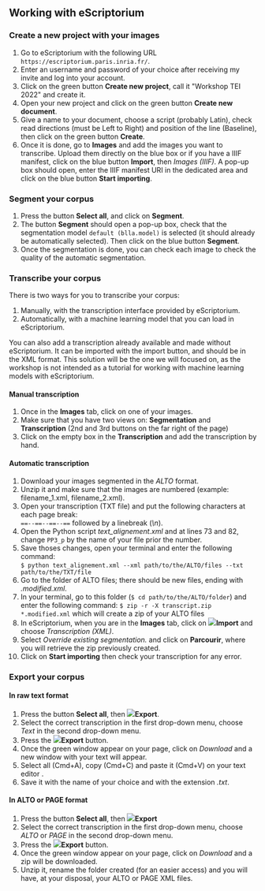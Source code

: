 ## Working with eScriptorium
### Create a new project with your images
1. Go to eScriptorium with the following URL ```https://escriptorium.paris.inria.fr/```.
2. Enter an username and password of your choice after receiving my invite and log into your account.
3. Click on the green button __Create new project__, call it "Workshop TEI 2022" and create it.
4. Open your new project and click on the green button __Create new document__.
5. Give a name to your document, choose a script (probably Latin), check read directions (must be Left to Right) and position of the line (Baseline), then click on the green button __Create__.
6. Once it is done, go to __Images__ and add the images you want to transcribe. Upload them directly on the blue box or if you have a IIIF manifest, click on the blue button __Import__, then _Images (IIIF)_. A pop-up box should open, enter the IIIF manifest URI in the dedicated area and click on the blue button __Start importing__.

### Segment your corpus
1. Press the button __Select all__, and click on __Segment__.
2. The button __Segment__ should open a pop-up box, check that the segmentation model `default (blla.model)` is selected (it should already be automatically selected). Then click on the blue button __Segment__.
3. Once the segmentation is done, you can check each image to check the quality of the automatic segmentation.

### Transcribe your corpus
There is two ways for you to transcribe your corpus:  

1. Manually, with the transcription interface provided by eScriptorium.
2. Automatically, with a machine learning model that you can load in eScriptorium. 

You can also add a transcription already available and made without eScriptorium. It can be imported with the import button, and should be in the XML format. This solution will be the one we will focused on, as the workshop is not intended as a tutorial for working with machine learning models with eScriptorium.

#### Manual transcription
1. Once in the __Images__ tab, click on one of your images.
2. Make sure that you have two views on: __Segmentation__ and __Transcription__ (2nd and 3rd buttons on the far right of the page)
3. Click on the empty box in the __Transcription__ and add the transcription by hand.

#### Automatic transcription
1. Download your images segmented in the _ALTO_ format.
2. Unzip it and make sure that the images are numbered (example: filename_1.xml, filename_2.xml).
3. Open your transcription (TXT file) and put the following characters at each page break:  
`==--==--==--==` followed by a linebreak (_\n_).
4. Open the Python script _text\_alignement.xml_ and at lines 73 and 82, change `PP3_p` by the name of your file prior the number.
5. Save thoses changes, open your terminal and enter the following command:  
```$ python text_alignement.xml --xml path/to/the/ALTO/files --txt path/to/the/TXT/file```
6. Go to the folder of ALTO files; there should be new files, ending with _.modified.xml_.
7. In your terminal, go to this folder (`$ cd path/to/the/ALTO/folder`) and enter the following command:
```$ zip -r -X transcript.zip *.modified.xml``` which will create a zip of your ALTO files
8. In eScriptorium, when you are in the __Images__ tab, click on ![](https://cdn.icon-icons.com/icons2/1875/PNG/32/fileimport_120157.png)__Import__ and choose _Transcription (XML)_.
9. Select _Override existing segmentation._ and click on __Parcourir__, where you will retrieve the zip previously created.
10. Click on __Start importing__ then check your transcription for any error.

### Export your corpus
#### In raw text format
1. Press the button __Select all__, then ![](https://cdn.icon-icons.com/icons2/1875/PNG/32/fileexport_120162.png)__Export__.
2. Select the correct transcription in the first drop-down menu, choose _Text_ in the second drop-down menu.
3. Press the ![](https://cdn.icon-icons.com/icons2/1875/PNG/32/fileexport_120162.png)__Export__ button.
4. Once the green window appear on your page, click on _Download_ and a new window with your text will appear.
5. Select all (Cmd+A), copy (Cmd+C) and paste it (Cmd+V) on your text editor .
6. Save it with the name of your choice and with the extension _.txt_.

#### In ALTO or PAGE format
1. Press the button __Select all__, then ![](https://cdn.icon-icons.com/icons2/1875/PNG/32/fileexport_120162.png)__Export__
2. Select the correct transcription in the first drop-down menu, choose _ALTO_ or _PAGE_ in the second drop-down menu.
3. Press the ![](https://cdn.icon-icons.com/icons2/1875/PNG/32/fileexport_120162.png)__Export__ button.
4. Once the green window appear on your page, click on _Download_ and a zip will be downloaded.
5. Unzip it, rename the folder created (for an easier access) and you will have, at your disposal, your ALTO or PAGE XML files.
